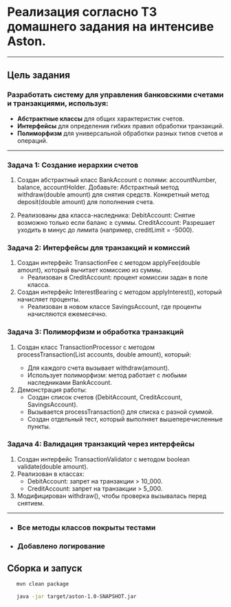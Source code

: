 # Реализация согласно ТЗ домашнего задания на интенсиве Aston.
___
## Цель задания
### Разработать систему для управления банковскими счетами и транзакциями, используя:
- **Абстрактные классы** для общих характеристик счетов.
- **Интерфейсы** для определения гибких правил обработки транзакций.
- **Полиморфизм** для универсальной обработки разных типов счетов и
операций.
___
### Задача 1: Создание иерархии счетов
1. Создан абстрактный класс BankAccount с
   полями: accountNumber, balance, accountHolder. Добавьте:
   Абстрактный метод withdraw(double amount) для снятия средств.
   Конкретный метод deposit(double amount) для пополнения счета. 

2. Реализованы два класса-наследника:
   DebitAccount: Снятие возможно только если баланс ≥ суммы.
   CreditAccount: Разрешает уходить в минус до лимита
   (например, creditLimit = -5000).

### Задача 2: Интерфейсы для транзакций и комиссий
1. Создан интерфейс TransactionFee с методом applyFee(double amount),
   который вычитает комиссию из суммы.
   - Реализован в CreditAccount: процент комиссии задан в поле класса.
2. Создан интерфейс InterestBearing с методом applyInterest(), который
   начисляет проценты.
   - Реализован в новом классе SavingsAccount, где проценты
   начисляются ежемесячно.

### Задача 3: Полиморфизм и обработка транзакций
1. Создан класс TransactionProcessor с
   методом processTransaction(List<BankAccount> accounts, double amount),
   который:
   - Для каждого счета вызывает withdraw(amount).
   - Использует полиморфизм: метод работает с любыми
   наследниками BankAccount.
2. Демонстрация работы:
   - Создан список счетов (DebitAccount, CreditAccount, SavingsAccount).
   - Вызывается processTransaction() для списка с разной суммой.
   - Создан отдельный тест, который выполняет вышеперечисленные пункты.

### Задача 4: Валидация транзакций через интерфейсы
1. Создан интерфейс TransactionValidator с методом boolean
   validate(double amount).
2. Реализован в классах:
   - DebitAccount: запрет на транзакции > 10_000.
   - CreditAccount: запрет на транзакции > 5_000.
3. Модифицирован withdraw(), чтобы проверка вызывалась перед снятием.

___
- ### Все методы классов покрыты тестами
- ### Добавлено логирование
## Сборка и запуск
```bash
   mvn clean package
```
```bash
   java -jar target/aston-1.0-SNAPSHOT.jar
```